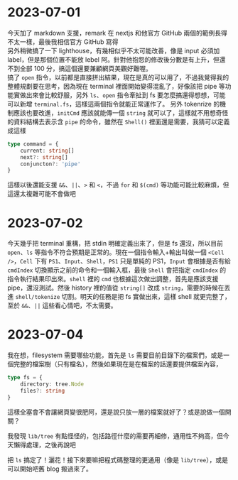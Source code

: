 # 2023-07-01
今天加了 markdown 支援，remark 在 nextjs 和他官方 GitHub 兩個的範例長得不太一樣，最後我相信官方 GitHub 寫得  
另外稍微搞了一下 lighthouse，有幾相似乎不太可能改善，像是 input 必須加 label，但是那個位置不能放 lebel 阿。針對他抱怨的修改後分數是有上升，但還不到全部 100 分，搞這個還要兼顧網頁美觀好難喔。  
搞了 `open` 指令，以前都是直接拼出結果，現在是真的可以用了，不過我覺得我的整體規劃要在思考，因為現在 terminal 裡面開始變得混亂了，好像該把 pipe 等功能實做出來會比較舒服，另外 `ls`、`open` 指令牽扯到 fs 要怎麼搞還得想想，可能可以新增 `terminal.fs`，這樣這兩個指令就能正常運作了。
另外 tokenrize 的機制應該也要改進，`initCmd` 應該就能傳一個 `string` 就可以了，這樣就不用想奇怪的資料結構去表示含 `pipe` 的命令，雖然在 `Shell()` 裡面還是需要，我猜可以定義成這樣
```ts
type command = {
    current: string[]
    next?: string[]
    conjuncton?: 'pipe'
}
```
這樣以後還能支援 `&&`、`||`、`>` 和 `<`，不過 `for` 和 `$(cmd)` 等功能可能比較麻煩，但這還太複雜可能不會做吧

# 2023-07-02
今天幾乎把 terminal 重構，把 stdin 明確定義出來了，但是 fs 還沒，所以目前 `open`、`ls` 等指令不符合預期是正常的。現在一個指令輸入+輸出叫做一個 `<Cell />`，`Cell` 下有 `PS1`、`Input`、`Shell`，`PS1` 只是單純的 PS1，`Input` 會根據是否有給 `cmdIndex` 切換顯示之前的命令和一個輸入框，最後 `Shell` 會把指定 `cmdIndex` 的指令執行結果印出來。`shell` 裡的 `cmd` 也根據這次做出調整，首先是應該支援 pipe，還沒測試。然後 history 裡的值從 `string[]` 改成 `string`，需要的時候在丟進 `shell/tokenize` 切割。明天的任務是把 fs 實做出來，這樣 shell 就更完整了，至於 `&&`、`||` 這些看心情吧，不太需要。

# 2023-07-04
我在想，filesystem 需要哪些功能，首先是 `ls` 需要目前目錄下的檔案們，或是一個完整的檔案樹（只有檔名），然後如果現在是在檔案的話還要提供檔案內容，
```ts
type fs = {
    directory: tree.Node
    files?: string
}
```
這樣全塞會不會讓網頁變很肥阿，還是說只放一層的檔案就好了？或是說做一個開關？

我發現 `lib/tree` 有點怪怪的，包括路徑什麼的需要再細修，通用性不夠高，但今天懶得處理，之後再說吧

把 `ls` 搞定了！灑花！接下來要嘛把程式碼整理的更通用（像是 `lib/tree`），或是可以開始吧舊 blog 搬過來了。
